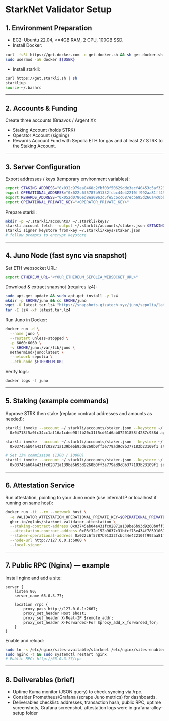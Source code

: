 # StarkNet Validator Setup


## 1. Environment Preparation
- EC2: Ubuntu 22.04, >=4GB RAM, 2 CPU, 100GB SSD.
- Install Docker:
```bash
curl -fsSL https://get.docker.com -o get-docker.sh && sh get-docker.sh
sudo usermod -aG docker ${USER}  
```
- Install starkli:
```bash
curl https://get.starkli.sh | sh
starkliup
source ~/.bashrc
```

---

## 2. Accounts & Funding
Create three accounts (Braavos / Argent X):
- Staking Account (holds STRK)
- Operator Account (signing)
- Rewards Account
Fund with Sepolia ETH for gas and at least 27 STRK to the Staking Account.

---

## 3. Server Configuration
Export addresses / keys (temporary environment variables):
```bash
export STAKING_ADDRESS="0x032c979ea0468c2fbf03f50629dde3acf40453c5af3232108c3a296068afa8e2"
export OPERATIONAL_ADDRESS="0x022c6f5787b91332fcbc44e42210ff992aa81ff497c0ffe2574f4ce94c4b3cb8"
export REWARDS_ADDRESS="0x052d0786ed8ea0963c5fe5c6cc687ecb695d266a4c0bbf6b00335c71f73f14fe"
export OPERATIONAL_PRIVATE_KEY="<OPERATOR_PRIVATE_KEY>"
```
Prepare starkli:
```bash
mkdir -p ~/.starkli/accounts/ ~/.starkli/keys/
starkli account fetch --output ~/.starkli/accounts/staker.json $STAKING_ADDRESS
starkli signer keystore from-key ~/.starkli/keys/staker.json
# follow prompts to encrypt keystore
```

---

## 4. Juno Node (fast sync via snapshot)
Set ETH websocket URL:
```bash
export ETHEREUM_URL="<YOUR_ETHEREUM_SEPOLIA_WEBSOCKET_URL>"
```
Download & extract snapshot (requires lz4):
```bash
sudo apt-get update && sudo apt-get install -y lz4
mkdir -p $HOME/juno && cd $HOME/juno
wget -O latest.tar.lz4 "https://snapshots.gizatech.xyz/juno/sepolia/latest.tar.lz4"
tar -I lz4 -xf latest.tar.lz4
```
Run Juno in Docker:
```bash
docker run -d \
  --name juno \
  --restart unless-stopped \
  -p 6060:6060 \
  -v $HOME/juno:/var/lib/juno \
  nethermind/juno:latest \
  --network sepolia \
  --eth-node $ETHEREUM_URL
```
Verify logs:
```bash
docker logs -f juno
```

---

## 5. Staking (example commands)
Approve STRK then stake (replace contract addresses and amounts as needed):
```bash
starkli invoke --account ~/.starkli/accounts/staker.json --keystore ~/.starkli/keys/staker.json --network sepolia \
  0x04718f5a0fc34cc1af16a1cdee98ffb20c31f5cd61d6ab07201858f4287c938d approve 0x03745ab04a431fc02871a139be6b93d9260b0ff3e779ad9c8b377183b23109f1 27000000000000000000 0

starkli invoke --account ~/.starkli/accounts/staker.json --keystore ~/.starkli/keys/staker.json --network sepolia \
  0x03745ab04a431fc02871a139be6b93d9260b0ff3e779ad9c8b377183b23109f1 stake 0x052d0786ed8ea0963c5fe5c6cc687ecb695d266a4c0bbf6b00335c71f73f14fe 0x022c6f5787b91332fcbc44e42210ff992aa81ff497c0ffe2574f4ce94c4b3cb8 27000000000000000000

# Set 13% commission (1300 / 10000)
starkli invoke --account ~/.starkli/accounts/staker.json --keystore ~/.starkli/keys/staker.json --network sepolia \
  0x03745ab04a431fc02871a139be6b93d9260b0ff3e779ad9c8b377183b23109f1 set_commission 1300
```

---

## 6. Attestation Service
Run attestation, pointing to your Juno node (use internal IP or localhost if running on same host):
```bash
docker run -it --rm --network host \
  -e VALIDATOR_ATTESTATION_OPERATIONAL_PRIVATE_KEY=$OPERATIONAL_PRIVATE_KEY \
  ghcr.io/eqlabs/starknet-validator-attestation \
  --staking-contract-address 0x03745ab04a431fc02871a139be6b93d9260b0ff3e779ad9c8b377183b23109f1 \
  --attestation-contract-address 0x03f32e152b9637c31bfcf73e434f78591067a01ba070505ff6ee195642c9acfb \
  --staker-operational-address 0x022c6f5787b91332fcbc44e42210ff992aa81ff497c0ffe2574f4ce94c4b3cb8 \
  --node-url http://127.0.0.1:6060 \
  --local-signer
```

---

## 7. Public RPC (Nginx) — example
Install nginx and add a site:
```nginx
server {
    listen 80;
    server_name 65.0.3.77;

    location /rpc {
        proxy_pass http://127.0.0.1:2667;
        proxy_set_header Host $host;
        proxy_set_header X-Real-IP $remote_addr;
        proxy_set_header X-Forwarded-For $proxy_add_x_forwarded_for;
    }
}
```
Enable and reload:
```bash
sudo ln -s /etc/nginx/sites-available/starknet /etc/nginx/sites-enabled/
sudo nginx -t && sudo systemctl restart nginx
# Public RPC: http://65.0.3.77/rpc
```

---

## 8. Deliverables (brief)
- Uptime Kuma monitor (JSON query) to check syncing via /rpc.
- Consider Prometheus/Grafana (scrape Juno metrics) for dashboards.
- Deliverables checklist: addresses, transaction hash, public RPC, uptime screenshots, Grafana screenshot, attestation logs were in grafana-alloy-setup folder
